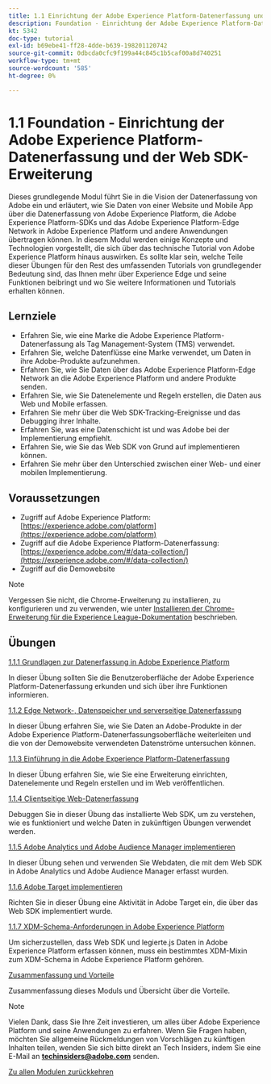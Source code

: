 ```yaml
---
title: 1.1 Einrichtung der Adobe Experience Platform-Datenerfassung und der Web SDK-Erweiterung
description: Foundation - Einrichtung der Adobe Experience Platform-Datenerfassung und der Web SDK-Erweiterung
kt: 5342
doc-type: tutorial
exl-id: b69ebe41-ff28-4dde-b639-198201120742
source-git-commit: 0dbcda0cfc9f199a44c845c1b5caf00a8d740251
workflow-type: tm+mt
source-wordcount: '585'
ht-degree: 0%

---
```


# 1.1 Foundation - Einrichtung der Adobe Experience Platform-Datenerfassung und der Web SDK-Erweiterung

Dieses grundlegende Modul führt Sie in die Vision der Datenerfassung von Adobe ein und erläutert, wie Sie Daten von einer Website und Mobile App über die Datenerfassung von Adobe Experience Platform, die Adobe Experience Platform-SDKs und das Adobe Experience Platform-Edge Network in Adobe Experience Platform und andere Anwendungen übertragen können. In diesem Modul werden einige Konzepte und Technologien vorgestellt, die sich über das technische Tutorial von Adobe Experience Platform hinaus auswirken. Es sollte klar sein, welche Teile dieser Übungen für den Rest des umfassenden Tutorials von grundlegender Bedeutung sind, das Ihnen mehr über Experience Edge und seine Funktionen beibringt und wo Sie weitere Informationen und Tutorials erhalten können.

## Lernziele

- Erfahren Sie, wie eine Marke die Adobe Experience Platform-Datenerfassung als Tag Management-System (TMS) verwendet.
- Erfahren Sie, welche Datenflüsse eine Marke verwendet, um Daten in ihre Adobe-Produkte aufzunehmen.
- Erfahren Sie, wie Sie Daten über das Adobe Experience Platform-Edge Network an die Adobe Experience Platform und andere Produkte senden.
- Erfahren Sie, wie Sie Datenelemente und Regeln erstellen, die Daten aus Web und Mobile erfassen.
- Erfahren Sie mehr über die Web SDK-Tracking-Ereignisse und das Debugging ihrer Inhalte.
- Erfahren Sie, was eine Datenschicht ist und was Adobe bei der Implementierung empfiehlt.
- Erfahren Sie, wie Sie das Web SDK von Grund auf implementieren können.
- Erfahren Sie mehr über den Unterschied zwischen einer Web- und einer mobilen Implementierung.

## Voraussetzungen

- Zugriff auf Adobe Experience Platform: [https://experience.adobe.com/platform](https://experience.adobe.com/platform)
- Zugriff auf die Adobe Experience Platform-Datenerfassung: [https://experience.adobe.com/#/data-collection/](https://experience.adobe.com/#/data-collection/)
- Zugriff auf die Demowebsite

>[!NOTE]
>
>Vergessen Sie nicht, die Chrome-Erweiterung zu installieren, zu konfigurieren und zu verwenden, wie unter [Installieren der Chrome-Erweiterung für die Experience League-Dokumentation](../../gettingstarted/gettingstarted/ex1.md) beschrieben.

## Übungen

[1.1.1 Grundlagen zur Datenerfassung in Adobe Experience Platform](./ex1.md)

In dieser Übung sollten Sie die Benutzeroberfläche der Adobe Experience Platform-Datenerfassung erkunden und sich über ihre Funktionen informieren.

[1.1.2 Edge Network-, Datenspeicher und serverseitige Datenerfassung](./ex2.md)

In dieser Übung erfahren Sie, wie Sie Daten an Adobe-Produkte in der Adobe Experience Platform-Datenerfassungsoberfläche weiterleiten und die von der Demowebsite verwendeten Datenströme untersuchen können.

[1.1.3 Einführung in die Adobe Experience Platform-Datenerfassung](./ex3.md)

In dieser Übung erfahren Sie, wie Sie eine Erweiterung einrichten, Datenelemente und Regeln erstellen und im Web veröffentlichen.

[1.1.4 Clientseitige Web-Datenerfassung](./ex4.md)

Debuggen Sie in dieser Übung das installierte Web SDK, um zu verstehen, wie es funktioniert und welche Daten in zukünftigen Übungen verwendet werden.

[1.1.5 Adobe Analytics und Adobe Audience Manager implementieren](./ex5.md)

In dieser Übung sehen und verwenden Sie Webdaten, die mit dem Web SDK in Adobe Analytics und Adobe Audience Manager erfasst wurden.

[1.1.6 Adobe Target implementieren](./ex6.md)

Richten Sie in dieser Übung eine Aktivität in Adobe Target ein, die über das Web SDK implementiert wurde.

[1.1.7 XDM-Schema-Anforderungen in Adobe Experience Platform](./ex7.md)

Um sicherzustellen, dass Web SDK und legierte.js Daten in Adobe Experience Platform erfassen können, muss ein bestimmtes XDM-Mixin zum XDM-Schema in Adobe Experience Platform gehören.

[Zusammenfassung und Vorteile](./summary.md)

Zusammenfassung dieses Moduls und Übersicht über die Vorteile.

>[!NOTE]
>
>Vielen Dank, dass Sie Ihre Zeit investieren, um alles über Adobe Experience Platform und seine Anwendungen zu erfahren. Wenn Sie Fragen haben, möchten Sie allgemeine Rückmeldungen von Vorschlägen zu künftigen Inhalten teilen, wenden Sie sich bitte direkt an Tech Insiders, indem Sie eine E-Mail an **techinsiders@adobe.com** senden.

[Zu allen Modulen zurückkehren](../../../overview.md)
